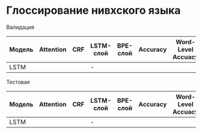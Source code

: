 # Глоссирование нивхского языка

Валидация

| Модель      | Attention  |    CRF  | LSTM-слой  |  BPE-слой  | Accuracy   | Word-Level Accuacy |
|-------------|------------|---------|------------|------------|------------|--------------------|
|LSTM         |            |         |    -       |            |            |                    |


Тестовая

| Модель      | Attention  |    CRF  | LSTM-слой  |  BPE-слой  | Accuracy   | Word-Level Accuacy |
|-------------|------------|---------|------------|------------|------------|--------------------|
|LSTM         |            |         |    -       |            |            |                    |

